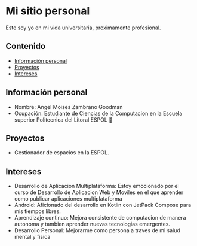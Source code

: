 # Mi sitio personal

Este soy yo en mi vida universitaria, proximamente profesional.

## Contenido 
* [Información personal](#información-personal)
* [Proyectos](#proyectos)
* [Intereses](#intereses)
  
## Información personal

* Nombre: Angel Moises Zambrano Goodman
* Ocupación: Estudiante de Ciencias de la Computacion en la Escuela superior Politecnica del Litoral ESPOL 🐢

## Proyectos

* Gestionador de espacios en la ESPOL. 

## Intereses

* Desarrollo de Aplicacion Multiplataforma: Estoy emocionado por el curso de Desarrollo de Aplicacion Web y Moviles en el que aprender como publicar aplicaciones multiplataforma
* Android: Aficionado del desarrollo en Kotlin con JetPack Compose para mis tiempos libres.  
* Aprendizaje continuo: Mejora consistente de computacion de manera autonoma y tambien aprender nuevas tecnologias emergentes.
* Desarrollo Personal: Mejorarme como persona a traves de mi salud mental y fisica
